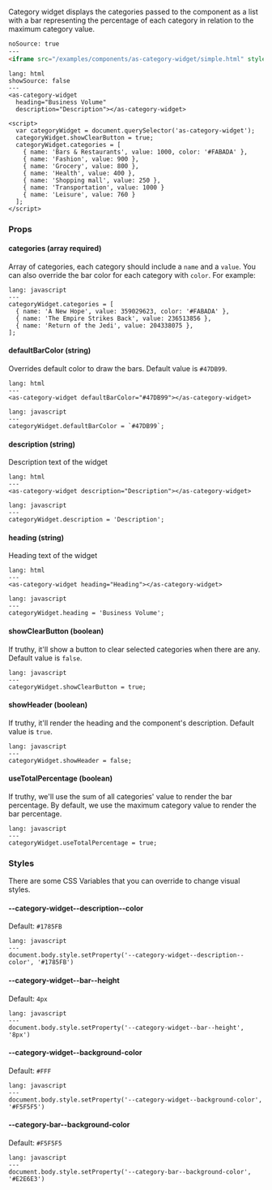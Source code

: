 Category widget displays the categories passed to the component as a list with a bar representing the percentage of each category in relation to the maximum category value.

```html
noSource: true
---
<iframe src="/examples/components/as-category-widget/simple.html" style="width: 100%; height: 330px;">
```

```code
lang: html
showSource: false
---
<as-category-widget
  heading="Business Volume"
  description="Description"></as-category-widget>

<script>
  var categoryWidget = document.querySelector('as-category-widget');
  categoryWidget.showClearButton = true;
  categoryWidget.categories = [
    { name: 'Bars & Restaurants', value: 1000, color: '#FABADA' },
    { name: 'Fashion', value: 900 },
    { name: 'Grocery', value: 800 },
    { name: 'Health', value: 400 },
    { name: 'Shopping mall', value: 250 },
    { name: 'Transportation', value: 1000 }
    { name: 'Leisure', value: 760 }
  ];
</script>
```

### Props

#### **categories** (array required)
Array of categories, each category should include a `name` and a `value`. You can also override the bar color for each category with `color`. For example:

```code
lang: javascript
---
categoryWidget.categories = [
  { name: 'A New Hope', value: 359029623, color: '#FABADA' },
  { name: 'The Empire Strikes Back', value: 236513856 },
  { name: 'Return of the Jedi', value: 204338075 },
];
```
#### **defaultBarColor** (string)
Overrides default color to draw the bars. Default value is `#47DB99`.

```code
lang: html
---
<as-category-widget defaultBarColor="#47DB99"></as-category-widget>
```
```code
lang: javascript
---
categoryWidget.defaultBarColor = `#47DB99`;
```

#### **description** (string)
Description text of the widget

```code
lang: html
---
<as-category-widget description="Description"></as-category-widget>
```
```code
lang: javascript
---
categoryWidget.description = 'Description';
```

#### **heading** (string)
Heading text of the widget

```code
lang: html
---
<as-category-widget heading="Heading"></as-category-widget>
```
```code
lang: javascript
---
categoryWidget.heading = 'Business Volume';
```

#### **showClearButton** (boolean)
If truthy, it'll show a button to clear selected categories when there are any. Default value is `false`.

```code
lang: javascript
---
categoryWidget.showClearButton = true;
```

#### **showHeader** (boolean)
If truthy, it'll render the heading and the component's description. Default value is `true`.

```code
lang: javascript
---
categoryWidget.showHeader = false;
```

#### **useTotalPercentage** (boolean)
If truthy, we'll use the sum of all categories' value to render the bar percentage.
By default, we use the maximum category value to render the bar percentage.

```code
lang: javascript
---
categoryWidget.useTotalPercentage = true;
```

### Styles
There are some CSS Variables that you can override to change visual styles.

#### **--category-widget--description--color**
Default: `#1785FB`

```code
lang: javascript
---
document.body.style.setProperty('--category-widget--description--color', '#1785FB')
```

#### **--category-widget--bar--height**
Default: `4px`

```code
lang: javascript
---
document.body.style.setProperty('--category-widget--bar--height', '8px')
```

#### **--category-widget--background-color**
Default: `#FFF`

```code
lang: javascript
---
document.body.style.setProperty('--category-widget--background-color', '#F5F5F5')
```

#### **--category-bar--background-color**
Default: `#F5F5F5`

```code
lang: javascript
---
document.body.style.setProperty('--category-bar--background-color', '#E2E6E3')
```
